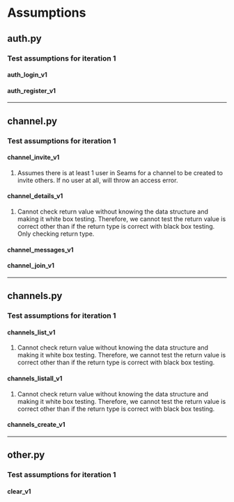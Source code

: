 # Assumptions

## auth.py

### Test assumptions for iteration 1

#### auth_login_v1

#### auth_register_v1

---

## channel.py

### Test assumptions for iteration 1

#### channel_invite_v1

1. Assumes there is at least 1 user in Seams for a channel to be created to invite others. If no user at all, will throw an access error.

#### channel_details_v1

1. Cannot check return value without knowing the data structure and making it white box testing. Therefore, we cannot test the return value is correct other than if the return type is correct with black box testing. Only checking return type. 


#### channel_messages_v1

#### channel_join_v1

---

## channels.py

### Test assumptions for iteration 1

#### channels_list_v1

1. Cannot check return value without knowing the data structure and making it white box testing. Therefore, we cannot test the return value is correct other than if the return type is correct with black box testing.

#### channels_listall_v1

1. Cannot check return value without knowing the data structure and making it white box testing. Therefore, we cannot test the return value is correct other than if the return type is correct with black box testing.

#### channels_create_v1

---

## other.py

### Test assumptions for iteration 1

#### clear_v1
